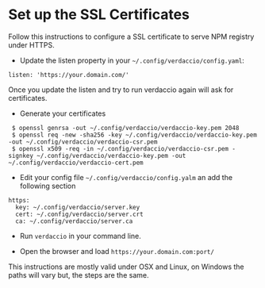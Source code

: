 # Set up the SSL Certificates


Follow this instructions to configure a SSL certificate to serve NPM registry under HTTPS.

* Update the listen property in your `~/.config/verdaccio/config.yaml`:

````
listen: 'https://your.domain.com/'
````

Once you update the listen and try to run verdaccio again will ask for certificates.

* Generate your certificates

````
 $ openssl genrsa -out ~/.config/verdaccio/verdaccio-key.pem 2048
 $ openssl req -new -sha256 -key ~/.config/verdaccio/verdaccio-key.pem -out ~/.config/verdaccio/verdaccio-csr.pem
 $ openssl x509 -req -in ~/.config/verdaccio/verdaccio-csr.pem -signkey ~/.config/verdaccio/verdaccio-key.pem -out ~/.config/verdaccio/verdaccio-cert.pem
 ````
 
* Edit your config file `~/.config/verdaccio/config.yalm` an add the following section

````
https:
  key: ~/.config/verdaccio/server.key
  cert: ~/.config/verdaccio/server.crt
  ca: ~/.config/verdaccio/server.ca
````

* Run `verdaccio` in your command line.

* Open the browser and load `https://your.domain.com:port/`

This instructions are mostly valid under OSX and Linux, on Windows the paths will vary but, the steps are the same.
